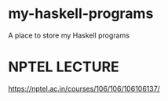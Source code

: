 # my-haskell-programs
A place to store my Haskell programs

# NPTEL LECTURE
https://nptel.ac.in/courses/106/106/106106137/
